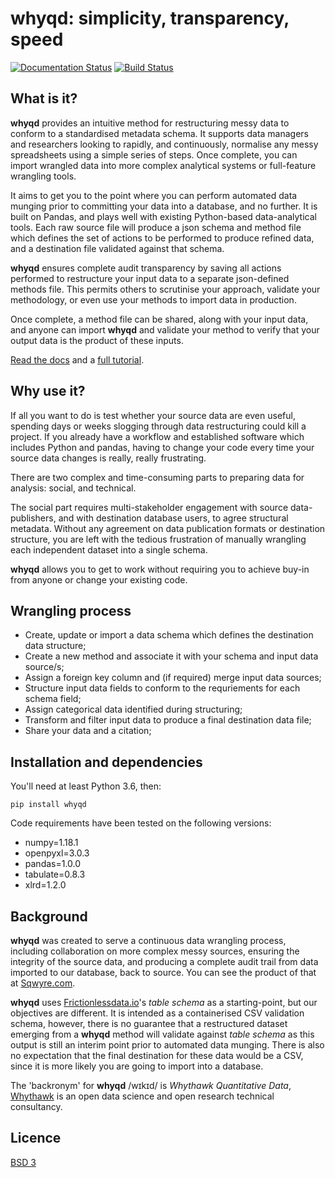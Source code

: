 # whyqd: simplicity, transparency, speed

[![Documentation Status](https://readthedocs.org/projects/whyqd/badge/?version=latest)](https://whyqd.readthedocs.io/en/latest/?badge=latest)
[![Build Status](https://travis-ci.com/whythawk/whyqd.svg?branch=master)](https://travis-ci.com/whythawk/whyqd.svg?branch=master)

## What is it?

**whyqd** provides an intuitive method for restructuring messy data to conform to a standardised
metadata schema. It supports data managers and researchers looking to rapidly, and continuously,
normalise any messy spreadsheets using a simple series of steps. Once complete, you can import
wrangled data into more complex analytical systems or full-feature wrangling tools.

It aims to get you to the point where you can perform automated data munging prior to
committing your data into a database, and no further. It is built on Pandas, and plays well with
existing Python-based data-analytical tools. Each raw source file will produce a json schema and
method file which defines the set of actions to be performed to produce refined data, and a
destination file validated against that schema.

**whyqd** ensures complete audit transparency by saving all actions performed to restructure
your input data to a separate json-defined methods file. This permits others to scrutinise your
approach, validate your methodology, or even use your methods to import data in production.

Once complete, a method file can be shared, along with your input data, and anyone can
import **whyqd** and validate your method to verify that your output data is the product of these
inputs.

[Read the docs](https://whyqd.readthedocs.io/en/latest/) and a
[full tutorial](https://whyqd.readthedocs.io/en/latest/tutorial.html).

## Why use it?

If all you want to do is test whether your source data are even useful, spending days or weeks
slogging through data restructuring could kill a project. If you already have a workflow and
established software which includes Python and pandas, having to change your code every time your
source data changes is really, really frustrating.

There are two complex and time-consuming parts to preparing data for analysis: social, and technical.

The social part requires multi-stakeholder engagement with source data-publishers, and with
destination database users, to agree structural metadata. Without any agreement on data publication
formats or destination structure, you are left with the tedious frustration of manually wrangling
each independent dataset into a single schema.

**whyqd** allows you to get to work without requiring you to achieve buy-in from anyone or change
your existing code.

## Wrangling process

  - Create, update or import a data schema which defines the destination data structure;
  - Create a new method and associate it with your schema and input data source/s;
  - Assign a foreign key column and (if required) merge input data sources;
  - Structure input data fields to conform to the requriements for each schema field;
  - Assign categorical data identified during structuring;
  - Transform and filter input data to produce a final destination data file;
  - Share your data and a citation;

## Installation and dependencies

You'll need at least Python 3.6, then:

  `pip install whyqd`

Code requirements have been tested on the following versions:

* numpy=1.18.1
* openpyxl=3.0.3
* pandas=1.0.0
* tabulate=0.8.3
* xlrd=1.2.0

## Background

**whyqd** was created to serve a continuous data wrangling process, including collaboration on more
complex messy sources, ensuring the integrity of the source data, and producing a complete audit
trail from data imported to our database, back to source. You can see the product of that at
[Sqwyre.com](https://sqwyre.com).

**whyqd** uses [Frictionlessdata.io](https://frictionlessdata.io/)'s *table schema* as a
starting-point, but our objectives are different. It is intended as a containerised CSV validation
schema, however, there is no guarantee that a restructured dataset emerging from a **whyqd** method
will validate against *table schema* as this output is still an interim point prior to automated
data munging. There is also no expectation that the final destination for these data would be a CSV,
since it is more likely you are going to import into a database.

The 'backronym' for **whyqd** /wɪkɪd/ is *Whythawk Quantitative Data*, [Whythawk](https://whythawk.com)
is an open data science and open research technical consultancy.

## Licence
[BSD 3](LICENSE)